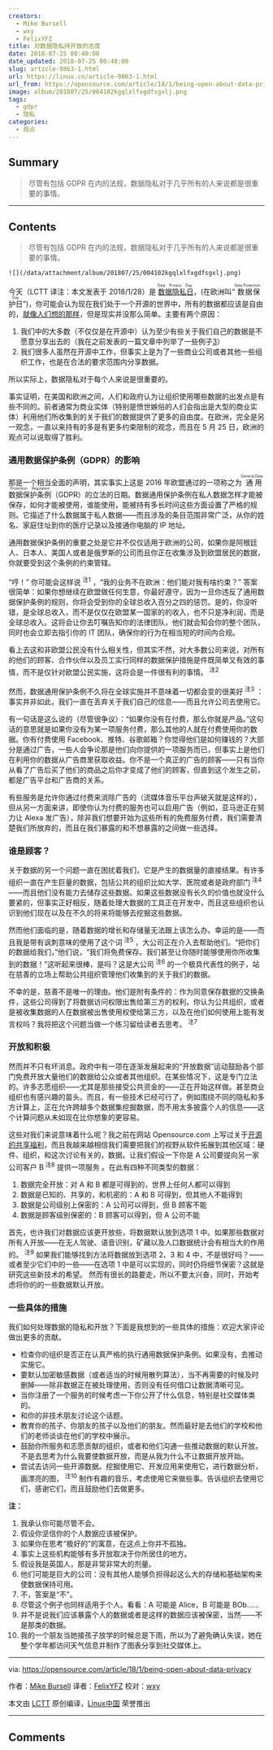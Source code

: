 ```yaml
---
creators:
  - Mike Bursell
  - wxy
  - FelixYFZ
title: 对数据隐私持开放的态度
date: 2018-07-25 00:40:00
date_updated: 2018-07-25 00:40:00
slug: article-9863-1.html
url: https://linux.cn/article-9863-1.html
url_from: https://opensource.com/article/18/1/being-open-about-data-privacy
image: album/201807/25/004102kgqlxlfxgdfsgxlj.png
tags:
  - gdpr
  - 隐私
categories:
  - 观点
---
```


## Summary

> 尽管有包括 GDPR 在内的法规，数据隐私对于几乎所有的人来说都是很重要的事情。

***

<!-- more -->

## Contents

> 
> 尽管有包括 GDPR 在内的法规，数据隐私对于几乎所有的人来说都是很重要的事情。
> 
> 
> 

`![](/data/attachment/album/201807/25/004102kgqlxlfxgdfsgxlj.png)`

今天（LCTT 译注：本文发表于 2018/1/28）是<ruby> <a href="https://en.wikipedia.org/wiki/Data_Privacy_Day">  数据隐私日 </a> <rt>  Data Privacy Day </rt></ruby>，(在欧洲叫“<ruby> 数据保护日 <rt>  Data Protection Day </rt></ruby>”)，你可能会认为现在我们处于一个开源的世界中，所有的数据都应该是自由的，[就像人们想的那样](https://en.wikipedia.org/wiki/Information_wants_to_be_free)，但是现实并没那么简单。主要有两个原因：

1. 我们中的大多数（不仅仅是在开源中）认为至少有些关于我们自己的数据是不愿意分享出去的（我在之前发表的一篇文章中列举了一些例子[3](https://aliceevebob.wordpress.com/2017/06/06/helping-our-governments-differently/)）
2. 我们很多人虽然在开源中工作，但事实上是为了一些商业公司或者其他一些组织工作，也是在合法的要求范围内分享数据。

所以实际上，数据隐私对于每个人来说是很重要的。

事实证明，在美国和欧洲之间，人们和政府认为让组织使用哪些数据的出发点是有些不同的。前者通常为商业实体（特别是愤世嫉俗的人们会指出是大型的商业实体）利用他们所收集到的关于我们的数据提供了更多的自由度。在欧洲，完全是另一观念，一直以来持有的多是有更多约束限制的观念，而且在 5 月 25 日，欧洲的观点可以说取得了胜利。

### 通用数据保护条例（GDPR）的影响

那是一个相当全面的声明，其实事实上这是 2016 年欧盟通过的一项称之为<ruby> 通用数据保护条例 <rt>  General Data Protection Regulation </rt></ruby>（GDPR）的立法的日期。数据通用保护条例在私人数据怎样才能被保存，如何才能被使用，谁能使用，能被持有多长时间这些方面设置了严格的规则。它描述了什么数据属于私人数据——而且涉及的条目范围非常广泛，从你的姓名、家庭住址到你的医疗记录以及接通你电脑的 IP 地址。

通用数据保护条例的重要之处是它并不仅仅适用于欧洲的公司，如果你是阿根廷人、日本人、美国人或者是俄罗斯的公司而且你正在收集涉及到欧盟居民的数据，你就要受到这个条例的约束管辖。

“哼！” 你可能会这样说<sup> 注1</sup> ，“我的业务不在欧洲：他们能对我有啥约束？” 答案很简单：如果你想继续在欧盟做任何生意，你最好遵守，因为一旦你违反了通用数据保护条例的规则，你将会受到你的全球总收入百分之四的惩罚。是的，你没听错，是全球总收入，而不是仅仅在欧盟某一国家的的收入，也不只是净利润，而是全球总收入。这将会让你去叮嘱告知你的法律团队，他们就会知会你的整个团队，同时也会立即去指引你的 IT 团队，确保你的行为在相当短的时间内合规。

看上去这和非欧盟公民没有什么相关性，但其实不然，对大多数公司来说，对所有的他们的顾客、合作伙伴以及员工实行同样的数据保护措施是件既简单又有效的事情，而不是仅针对欧盟公民实施，这将会是一件很有利的事情。<sup> 注2</sup>

然而，数据通用保护条例不久将在全球实施并不意味着一切都会变的很美好<sup> 注3</sup> ：事实并非如此，我们一直在丢弃关于我们自己的信息——而且允许公司去使用它。

有一句话是这么说的（尽管很争议）：“如果你没有在付费，那么你就是产品。”这句话的意思就是如果你没有为某一项服务付费，那么其他的人就在付费使用你的数据。你有付费使用 Facebook、推特、谷歌邮箱？你觉得他们是如何赚钱的？大部分是通过广告，一些人会争论那是他们向你提供的一项服务而已，但事实上是他们在利用你的数据从广告商里获取收益。你不是一个真正的广告的顾客——只有当你从看了广告后买了他们的商品之后你才变成了他们的顾客，但直到这个发生之前，都是广告平台和广告商的关系。

有些服务是允许你通过付费来消除广告的（流媒体音乐平台声破天就是这样的），但从另一方面来讲，即使你认为付费的服务也可以启用广告（例如，亚马逊正在努力让 Alexa 发广告），除非我们想要开始为这些所有的免费服务付费，我们需要清楚我们所放弃的，而且在我们暴露的和不想暴露的之间做一些选择。

### 谁是顾客？

关于数据的另一个问题一直在困扰着我们，它是产生的数据量的直接结果。有许多组织一直在产生巨量的数据，包括公共的组织比如大学、医院或者是政府部门<sup> 注4</sup> ——而且他们没有能力去储存这些数据。如果这些数据没有长久的价值也就没什么要紧的，但事实正好相反，随着处理大数据的工具正在开发中，而且这些组织也认识到他们现在以及在不久的将来将能够去挖掘这些数据。

然而他们面临的是，随着数据的增长和存储量无法跟上该怎么办。幸运的是——而且我是带有讽刺意味的使用了这个词<sup> 注5</sup> ，大公司正在介入去帮助他们。“把你们的数据给我们，”他们说，“我们将免费保存。我们甚至让你随时能够使用你所收集到的数据！”这听起来很棒，是吗？这是大公司<sup> 注6</sup> 的一个极具代表性的例子，站在慈善的立场上帮助公共组织管理他们收集到的关于我们的数据。

不幸的是，慈善不是唯一的理由。他们是附有条件的：作为同意保存数据的交换条件，这些公司得到了将数据访问权限出售给第三方的权利。你认为公共组织，或者是被收集数据的人在数据被出售使用权使给第三方，以及在他们如何使用上能有发言权吗？我将把这个问题当做一个练习留给读者去思考。<sup> 注7</sup>

### 开放和积极

然而并不只有坏消息。政府中有一项在逐渐发展起来的“开放数据”运动鼓励各个部门免费开放大量他们的数据给公众或者其他组织。在某些情况下，这是专门立法的。许多志愿组织——尤其是那些接受公共资金的——正在开始这样做。甚至商业组织也有感兴趣的苗头。而且，有一些技术已经可行了，例如围绕不同的隐私和多方计算上，正在允许跨越多个数据集挖掘数据，而不用太多披露个人的信息——这个计算问题从未如现在比你想象的更容易。

这些对我们来说意味着什么呢？我之前在网站 Opensource.com 上写过关于[开源的共享福利](https://opensource.com/article/17/11/commonwealth-open-source)，而且我越来越相信我们需要把我们的视野从软件拓展到其他区域：硬件、组织，和这次讨论有关的，数据。让我们假设一下你是 A 公司要提向另一家公司客户 B<sup> 注8</sup> 提供一项服务 。在此有四种不同类型的数据：

1. 数据完全开放：对 A 和 B 都是可得到的，世界上任何人都可以得到
2. 数据是已知的、共享的，和机密的：A 和 B 可得到，但其他人不能得到
3. 数据是公司级别上保密的：A 公司可以得到，但 B 顾客不能
4. 数据是顾客级别保密的：B 顾客可以得到，但 A 公司不能

首先，也许我们对数据应该更开放些，将数据默认放到选项 1 中。如果那些数据对所有人开放——在无人驾驶、语音识别，矿藏以及人口数据统计会有相当大的作用的。<sup> 注9</sup> 如果我们能够找到方法将数据放到选项 2、3 和 4 中，不是很好吗？——或者至少它们中的一些——在选项 1 中是可以实现的，同时仍将细节保密？这就是研究这些新技术的希望。 然而有很长的路要走，所以不要太兴奋，同时，开始考虑将你的的一些数据默认开放。

### 一些具体的措施

我们如何处理数据的隐私和开放？下面是我想到的一些具体的措施：欢迎大家评论做出更多的贡献。

* 检查你的组织是否正在认真严格的执行通用数据保护条例。如果没有，去推动实施它。
* 要默认加密敏感数据（或者适当的时候用散列算法），当不再需要的时候及时删掉——除非数据正在被处理使用，否则没有任何借口让数据清晰可见。
* 当你注册了一个服务的时候考虑一下你公开了什么信息，特别是社交媒体类的。
* 和你的非技术朋友讨论这个话题。
* 教育你的孩子、你朋友的孩子以及他们的朋友。然而最好是去他们的学校和他们的老师谈谈在他们的学校中展示。
* 鼓励你所服务和志愿贡献的组织，或者和他们沟通一些推动数据的默认开放。不是去思考为什么我要使数据开放，而是从我为什么不让数据开放开始。
* 尝试去访问一些开源数据。挖掘使用它、开发应用来使用它，进行数据分析，画漂亮的图，<sup> 注10</sup> 制作有趣的音乐，考虑使用它来做些事。告诉组织去使用它们，感谢它们，而且鼓励他们去做更多。

**注：**

1. 我承认你可能尽管不会。
2. 假设你坚信你的个人数据应该被保护。
3. 如果你在思考“极好的”的寓意，在这点上你并不孤独。
4. 事实上这些机构能够有多开放取决于你所居住的地方。
5. 假设我是英国人，那是非常非常大的剂量。
6. 他们可能是巨大的公司：没有其他人能够负担得起这么大的存储和基础架构来使数据保持可用。
7. 不，答案是“不”。
8. 尽管这个例子也同样适用于个人。看看：A 可能是 Alice，B 可能是 BOb……
9. 并不是说我们应该暴露个人的数据或者是这样的数据应该被保密，当然——不是那类的数据。
10. 我的一个朋友当她接孩子放学的时候总是下雨，所以为了避免确认失误，她在整个学年都访问天气信息并制作了图表分享到社交媒体上。

---

via: <https://opensource.com/article/18/1/being-open-about-data-privacy>

作者：[Mike Bursell](https://opensource.com/users/mikecamel) 译者：[FelixYFZ](https://github.com/FelixYFZ) 校对：[wxy](https://github.com/wxy)

本文由 [LCTT](https://github.com/LCTT/TranslateProject) 原创编译，[Linux中国](https://linux.cn/) 荣誉推出

***

## Comments
